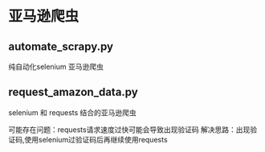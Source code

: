 # 亚马逊爬虫

## automate_scrapy.py   
纯自动化selenium 亚马逊爬虫

##  request_amazon_data.py
selenium 和 requests 结合的亚马逊爬虫

可能存在问题：requests请求速度过快可能会导致出现验证码
解决思路：出现验证码,使用selenium过验证码后再继续使用requests
